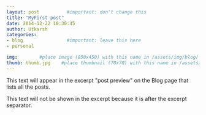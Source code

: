 ```yaml
---
layout: post          #important: don't change this
title: "MyFirst post"
date: 2014-12-22 10:30:45
author: Utkarsh
categories:
- blog                #important: leave this here
- personal

img:        #place image (850x450) with this name in /assets/img/blog/
thumb: thumb.jpg    #place thumbnail (70x70) with this name in /assets/img/blog/thumbs/
---
```

This text will appear in the excerpt "post preview" on the Blog page that lists all the posts.
<!--more-->
This text will not be shown in the excerpt because it is after the excerpt separator.